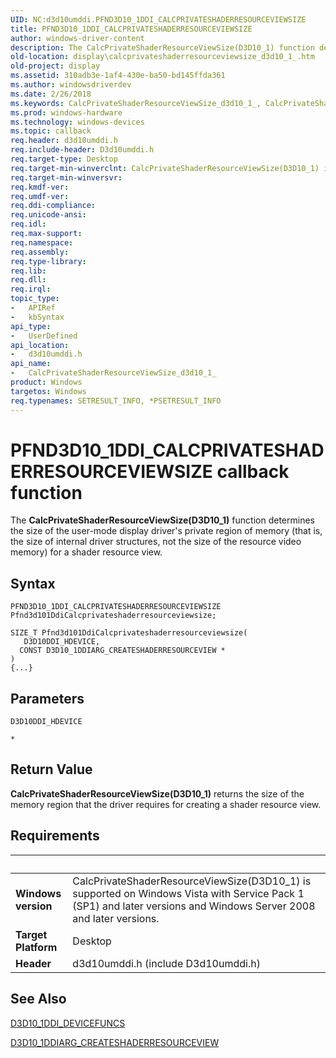 ```yaml
---
UID: NC:d3d10umddi.PFND3D10_1DDI_CALCPRIVATESHADERRESOURCEVIEWSIZE
title: PFND3D10_1DDI_CALCPRIVATESHADERRESOURCEVIEWSIZE
author: windows-driver-content
description: The CalcPrivateShaderResourceViewSize(D3D10_1) function determines the size of the user-mode display driver's private region of memory (that is, the size of internal driver structures, not the size of the resource video memory) for a shader resource view.
old-location: display\calcprivateshaderresourceviewsize_d3d10_1_.htm
old-project: display
ms.assetid: 310adb3e-1af4-430e-ba50-bd145ffda361
ms.author: windowsdriverdev
ms.date: 2/26/2018
ms.keywords: CalcPrivateShaderResourceViewSize_d3d10_1_, CalcPrivateShaderResourceViewSize_d3d10_1_ callback function [Display Devices], PFND3D10_1DDI_CALCPRIVATESHADERRESOURCEVIEWSIZE, UserModeDisplayDriverDx10_Functions_dc420977-d68c-4e07-b134-fc5540a96e7b.xml, d3d10umddi/CalcPrivateShaderResourceViewSize_d3d10_1_, display.calcprivateshaderresourceviewsize_d3d10_1_
ms.prod: windows-hardware
ms.technology: windows-devices
ms.topic: callback
req.header: d3d10umddi.h
req.include-header: D3d10umddi.h
req.target-type: Desktop
req.target-min-winverclnt: CalcPrivateShaderResourceViewSize(D3D10_1) is supported on Windows Vista with Service Pack 1 (SP1) and later versions and Windows Server 2008 and later versions.
req.target-min-winversvr: 
req.kmdf-ver: 
req.umdf-ver: 
req.ddi-compliance: 
req.unicode-ansi: 
req.idl: 
req.max-support: 
req.namespace: 
req.assembly: 
req.type-library: 
req.lib: 
req.dll: 
req.irql: 
topic_type:
-	APIRef
-	kbSyntax
api_type:
-	UserDefined
api_location:
-	d3d10umddi.h
api_name:
-	CalcPrivateShaderResourceViewSize_d3d10_1_
product: Windows
targetos: Windows
req.typenames: SETRESULT_INFO, *PSETRESULT_INFO
---
```



# PFND3D10_1DDI_CALCPRIVATESHADERRESOURCEVIEWSIZE callback function
The <b>CalcPrivateShaderResourceViewSize(D3D10_1)</b> function determines the size of the user-mode display driver's private region of memory (that is, the size of internal driver structures, not the size of the resource video memory) for a shader resource view.

## Syntax

```
PFND3D10_1DDI_CALCPRIVATESHADERRESOURCEVIEWSIZE Pfnd3d101DdiCalcprivateshaderresourceviewsize;

SIZE_T Pfnd3d101DdiCalcprivateshaderresourceviewsize(
   D3D10DDI_HDEVICE,
  CONST D3D10_1DDIARG_CREATESHADERRESOURCEVIEW *
)
{...}
```

## Parameters

`D3D10DDI_HDEVICE`



`*`




## Return Value

<b>CalcPrivateShaderResourceViewSize(D3D10_1)</b> returns the size of the memory region that the driver requires for creating a shader resource view.


## Requirements
| &nbsp; | &nbsp; |
| ---- |:---- |
| **Windows version** | CalcPrivateShaderResourceViewSize(D3D10_1) is supported on Windows Vista with Service Pack 1 (SP1) and later versions and Windows Server 2008 and later versions.  |
| **Target Platform** | Desktop |
| **Header** | d3d10umddi.h (include D3d10umddi.h) |

## See Also

<a href="..\d3d10umddi\ns-d3d10umddi-d3d10_1ddi_devicefuncs.md">D3D10_1DDI_DEVICEFUNCS</a>



<a href="..\d3d10umddi\ns-d3d10umddi-d3d10_1ddiarg_createshaderresourceview.md">D3D10_1DDIARG_CREATESHADERRESOURCEVIEW</a>